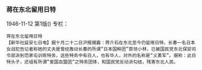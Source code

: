 ### 蒋在东北留用日特

1946-11-12
第1版()
专栏：

    蒋在东北留用日特
    【新华社延安七日电】据十月二十二日沪报揭露：蒋介石在东北至今仍留用日特，长春一名日本女战犯告记者称她的丈夫是曾经轰动长春的所谓“日本国粹团”首领小林，已被国民党东北保安司令部派到范家屯训练特务，这些特务中有日人，也有华人，对外的名称是“义勇军”。据称：此日特头子，还组有所谓“爱国血盟团”之特务团体，和国民党反动派勾结，残害东北人民。
